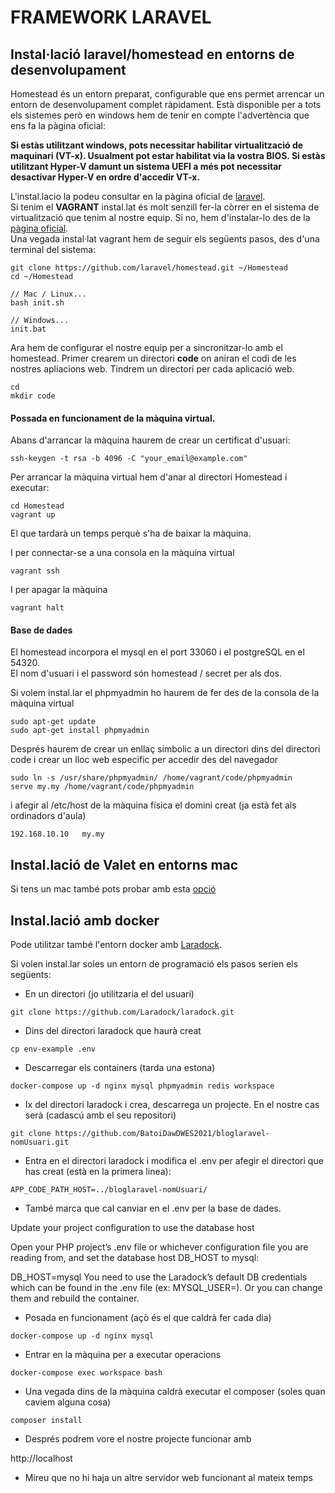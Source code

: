 # FRAMEWORK LARAVEL
	
## Instal·lació laravel/homestead en entorns de desenvolupament

Homestead és un entorn preparat, configurable que ens permet arrencar un entorn de desenvolupament complet ràpidament. Està disponible per a tots els sistemes però en windows hem de tenir en compte l'advertència que ens fa la pàgina oficial:

**Si estàs utilitzant windows, pots necessitar habilitar virtualització de maquinari (VT-x). Usualment pot estar habilitat via la vostra BIOS. Si estàs utilitzant Hyper-V damunt un sistema UEFI  a més pot necessitar desactivar Hyper-V en ordre d'accedir VT-x.**

 L'instal.lacio la podeu consultar en la pàgina oficial de [laravel](https://laravel.com/docs/8.x/homestead). 	
Si tenim el **VAGRANT** instal.lat és molt senzill fer-la còrrer en el sistema de virtualització que tenim al nostre equip. Si no, hem d'instalar-lo des de la [pàgina oficial](https://www.vagrantup.com/downloads).	
Una vegada instal·lat vagrant hem de seguir els següents pasos, des d'una terminal del sistema:

~~~	
git clone https://github.com/laravel/homestead.git ~/Homestead	
cd ~/Homestead	

// Mac / Linux...
bash init.sh

// Windows...
init.bat
~~~	

Ara hem de configurar el nostre equip per a sincronitzar-lo amb el homestead. Primer crearem un directori **code** on aniran el codi de les nostres apliacions web. Tindrem un directori per cada aplicació web.  	

~~~	
cd	
mkdir code	
~~~	



#### Possada en funcionament de la màquina virtual.

Abans d'arrancar la màquina haurem de crear un  certificat d'usuari:

~~~	
ssh-keygen -t rsa -b 4096 -C "your_email@example.com"
~~~		

Per arrancar la màquina virtual hem d'anar al directori Homestead i executar:	

~~~	
cd Homestead
vagrant up	
~~~	

El que tardarà un temps perquè s'ha de baixar la màquina.


I per connectar-se a una consola en la màquina virtual	
~~~	
vagrant ssh	
~~~	

I per apagar la màquina	

~~~	
vagrant halt	
~~~	

#### Base de dades	

El homestead incorpora el mysql en el port 33060 i el postgreSQL en el 54320.	
El nom d'usuari i el password són homestead / secret per als dos.	

Si volem instal.lar el phpmyadmin ho haurem de fer des de la consola de la màquina virtual	

~~~	
sudo apt-get update	
sudo apt-get install phpmyadmin	
~~~	

Després haurem de crear un enllaç símbolic a un directori dins del directori code i crear un lloc web especific per accedir des del navegador	

~~~	
sudo ln -s /usr/share/phpmyadmin/ /home/vagrant/code/phpmyadmin	
serve my.my /home/vagrant/code/phpmyadmin	
~~~	

i afegir al /etc/host de la màquina física el domini creat (ja està fet als ordinadors d'aula)

~~~ 
192.168.10.10   my.my
~~~

## Instal.lació de Valet en entorns mac

Si tens un mac també pots probar amb esta [opció](https://laravel.com/docs/8.x/valet)

## Instal.lació amb docker

Pode utilitzar també l'entorn docker amb [Laradock](https://laradock.io/).

Si volen instal.lar soles un entorn de programació els pasos serien els següents:

* En un directori (jo utilitzaria el del usuari)

~~~ 
git clone https://github.com/Laradock/laradock.git
~~~ 

* Dins del directori laradock que haurà creat

~~~ 
cp env-example .env
~~~ 

* Descarregar els containers (tarda una estona)

~~~ 
docker-compose up -d nginx mysql phpmyadmin redis workspace 
~~~ 

* Ix del directori laradock i crea, descarrega un projecte. En el nostre cas serà (cadascú amb el seu repositori)

~~~ 
git clone https://github.com/BatoiDawDWES2021/bloglaravel-nomUsuari.git
~~~ 


* Entra en el directori laradock i modifica el .env per afegir el directori que has creat (està en la primera linea):

~~~ 
APP_CODE_PATH_HOST=../bloglaravel-nomUsuari/
~~~ 
	 
* També marca que cal canviar en el .env per la base de dades.

Update your project configuration to use the database host

Open your PHP project’s .env file or whichever configuration file you are reading from, and set the database host DB_HOST to mysql:

DB_HOST=mysql
You need to use the Laradock’s default DB credentials which can be found in the .env file (ex: MYSQL_USER=). Or you can change them and rebuild the container.
	 
* Posada en funcionament (açò és el que caldrà fer cada dia)

~~~ 
docker-compose up -d nginx mysql	 
~~~ 

* Entrar en la màquina per a executar operacions

~~~ 
docker-compose exec workspace bash
~~~ 

* Una vegada dins de la màquina caldrà executar el composer (soles quan caviem alguna cosa)

~~~ 
composer install
~~~

* Després podrem vore el nostre projecte funcionar amb 

http://localhost

* Mireu que no hi haja un altre servidor web funcionant al mateix temps
